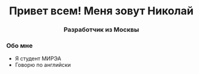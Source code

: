 <div id="header" align="center">
  <h1>Привет всем! Меня зовут Николай</h1>
  <h3>Разработчик из Москвы</h3>
</div>

### Обо мне
-  Я студент МИРЭА
-  Говорю по английски
<!--
**NionNet2020/NionNet2020** is a ✨ _special_ ✨ repository because its `README.md` (this file) appears on your GitHub profile.

### Языки и инструменты

<img src="https://cdn.jsdelivr.net/gh/devicons/devicon@latest/icons/csharp/csharp-original.svg" 
title="js" width="40"/>&nbsp;

Here are some ideas to get you started:

- 🔭 I’m currently working on ...
- 🌱 I’m currently learning ...
- 👯 I’m looking to collaborate on ...
- 🤔 I’m looking for help with ...
- 💬 Ask me about ...
- 📫 How to reach me: ...
- 😄 Pronouns: ...
- ⚡ Fun fact: ...
-->
